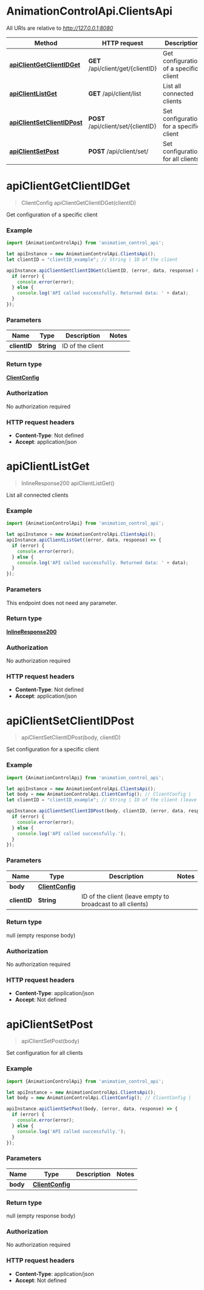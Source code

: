 # AnimationControlApi.ClientsApi

All URIs are relative to *http://127.0.0.1:8080*

Method | HTTP request | Description
------------- | ------------- | -------------
[**apiClientGetClientIDGet**](ClientsApi.md#apiClientGetClientIDGet) | **GET** /api/client/get/{clientID} | Get configuration of a specific client
[**apiClientListGet**](ClientsApi.md#apiClientListGet) | **GET** /api/client/list | List all connected clients
[**apiClientSetClientIDPost**](ClientsApi.md#apiClientSetClientIDPost) | **POST** /api/client/set/{clientID} | Set configuration for a specific client
[**apiClientSetPost**](ClientsApi.md#apiClientSetPost) | **POST** /api/client/set/ | Set configuration for all clients

<a name="apiClientGetClientIDGet"></a>
# **apiClientGetClientIDGet**
> ClientConfig apiClientGetClientIDGet(clientID)

Get configuration of a specific client

### Example
```javascript
import {AnimationControlApi} from 'animation_control_api';

let apiInstance = new AnimationControlApi.ClientsApi();
let clientID = "clientID_example"; // String | ID of the client

apiInstance.apiClientGetClientIDGet(clientID, (error, data, response) => {
  if (error) {
    console.error(error);
  } else {
    console.log('API called successfully. Returned data: ' + data);
  }
});
```

### Parameters

Name | Type | Description  | Notes
------------- | ------------- | ------------- | -------------
 **clientID** | **String**| ID of the client | 

### Return type

[**ClientConfig**](ClientConfig.md)

### Authorization

No authorization required

### HTTP request headers

 - **Content-Type**: Not defined
 - **Accept**: application/json

<a name="apiClientListGet"></a>
# **apiClientListGet**
> InlineResponse200 apiClientListGet()

List all connected clients

### Example
```javascript
import {AnimationControlApi} from 'animation_control_api';

let apiInstance = new AnimationControlApi.ClientsApi();
apiInstance.apiClientListGet((error, data, response) => {
  if (error) {
    console.error(error);
  } else {
    console.log('API called successfully. Returned data: ' + data);
  }
});
```

### Parameters
This endpoint does not need any parameter.

### Return type

[**InlineResponse200**](InlineResponse200.md)

### Authorization

No authorization required

### HTTP request headers

 - **Content-Type**: Not defined
 - **Accept**: application/json

<a name="apiClientSetClientIDPost"></a>
# **apiClientSetClientIDPost**
> apiClientSetClientIDPost(body, clientID)

Set configuration for a specific client

### Example
```javascript
import {AnimationControlApi} from 'animation_control_api';

let apiInstance = new AnimationControlApi.ClientsApi();
let body = new AnimationControlApi.ClientConfig(); // ClientConfig | 
let clientID = "clientID_example"; // String | ID of the client (leave empty to broadcast to all clients)

apiInstance.apiClientSetClientIDPost(body, clientID, (error, data, response) => {
  if (error) {
    console.error(error);
  } else {
    console.log('API called successfully.');
  }
});
```

### Parameters

Name | Type | Description  | Notes
------------- | ------------- | ------------- | -------------
 **body** | [**ClientConfig**](ClientConfig.md)|  | 
 **clientID** | **String**| ID of the client (leave empty to broadcast to all clients) | 

### Return type

null (empty response body)

### Authorization

No authorization required

### HTTP request headers

 - **Content-Type**: application/json
 - **Accept**: Not defined

<a name="apiClientSetPost"></a>
# **apiClientSetPost**
> apiClientSetPost(body)

Set configuration for all clients

### Example
```javascript
import {AnimationControlApi} from 'animation_control_api';

let apiInstance = new AnimationControlApi.ClientsApi();
let body = new AnimationControlApi.ClientConfig(); // ClientConfig | 

apiInstance.apiClientSetPost(body, (error, data, response) => {
  if (error) {
    console.error(error);
  } else {
    console.log('API called successfully.');
  }
});
```

### Parameters

Name | Type | Description  | Notes
------------- | ------------- | ------------- | -------------
 **body** | [**ClientConfig**](ClientConfig.md)|  | 

### Return type

null (empty response body)

### Authorization

No authorization required

### HTTP request headers

 - **Content-Type**: application/json
 - **Accept**: Not defined

